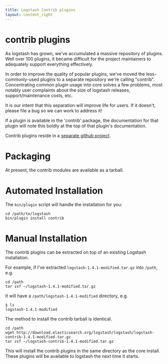 ```yaml
---
title: Logstash Contrib plugins
layout: content_right
---
```


# contrib plugins

As logstash has grown, we've accumulated a massive repository of plugins. Well
over 100 plugins, it became difficult for the project maintainers to adequately
support everything effectively.

In order to improve the quality of popular plugins, we've moved the
less-commonly-used plugins to a separate repository we're calling "contrib".
Concentrating common plugin usage into core solves a few problems, most notably
user complaints about the size of logstash releases, support/maintenance costs,
etc.

It is our intent that this separation will improve life for users. If it
doesn't, please file a bug so we can work to address it!

If a plugin is available in the 'contrib' package, the documentation for that
plugin will note this boldly at the top of that plugin's documentation.

Contrib plugins reside in a [separate github project](https://github.com/elasticsearch/logstash-contrib).

# Packaging

At present, the contrib modules are available as a tarball.

# Automated Installation

The `bin/plugin` script will handle the installation for you:

    cd /path/to/logstash
    bin/plugin install contrib

# Manual Installation

The contrib plugins can be extracted on top of an existing Logstash installation. 

For example, if I've extracted `logstash-1.4.1-modified.tar.gz` into `/path`, e.g.
 
    cd /path
    tar zxf ~/logstash-1.4.1-modified.tar.gz

It will have a `/path/logstash-1.4.1-modified` directory, e.g.

    $ ls
    logstash-1.4.1-modified

The method to install the contrib tarball is identical.

    cd /path
    wget http://download.elasticsearch.org/logstash/logstash/logstash-contrib-1.4.1-modified.tar.gz
    tar zxf ~/logstash-contrib-1.4.1-modified.tar.gz

This will install the contrib plugins in the same directory as the core
install. These plugins will be available to logstash the next time it starts.

